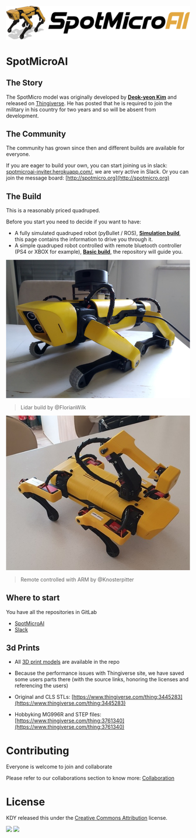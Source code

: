 ![SpotMicroAI](assets/logo.png)

# SpotMicroAI

## The Story
The SpotMicro model was originally developed by **[Deok-yeon Kim](https://www.thingiverse.com/KDY0523/about)** and released on [Thingiverse](https://www.thingiverse.com/thing:3445283). He has posted that he is required to join the military in his country for two years and so will be absent from development.

## The Community
The community has grown since then and different builds are available for everyone.

If you are eager to build your own, you can start joining us in slack: [spotmicroai-inviter.herokuapp.com/](https://spotmicroai-inviter.herokuapp.com/), we are very active in Slack. Or you can join the message board: [http://spotmicro.org](http://spotmicro.org)

## The Build
This is a reasonably priced quadruped.

Before you start you need to decide if you want to have:

* A fully simulated quadruped robot (pyBullet / ROS), **[Simulation build](https://gitlab.com/custom_robots/spotmicroai/simulation)**, this page contains the information to drive you through it.
* A simple quadruped robot controlled with remote bluetooth controller (PS4 or XBOX for example), **[Basic build](https://gitlab.com/custom_robots/spotmicroai/basic)**, the repository will guide you.

![SpotMicroAI](assets/SpotMicroAI_complete_1.jpg)
> Lidar build by @FlorianWilk

![Remote contolled](assets/Knosterpitter.jpg)
> Remote controlled with ARM by @Knosterpitter

## Where to start

You have all the repositories in GitLab
* [SpotMicroAI](https://gitlab.com/custom_robots/spotmicroai)
* [Slack](https://spotmicroai-inviter.herokuapp.com/)

## 3d Prints

* All [3D print models](https://gitlab.com/custom_robots/spotmicroai/3dprint) are available in the repo
 * Because the performance issues with Thingiverse site, we have saved some users parts there (with the source links, honoring the licenses and referencing the users)

* Original and CLS STLs: [https://www.thingiverse.com/thing:3445283](https://www.thingiverse.com/thing:3445283) 
* Hobbyking MG996R and STEP files: [https://www.thingiverse.com/thing:3761340](https://www.thingiverse.com/thing:3761340)

# Contributing 

Everyone is welcome to join and collaborate

Please refer to our collaborations section to know more: [Collaboration](https://spotmicroai.readthedocs.io/en/latest/collaborations/)

# License
KDY released this under the [Creative Commons Attribution](http://creativecommons.org/licenses/by/3.0/) license.

![](https://cdn.thingiverse.com/site/img/cc/chooser_cc.png) ![](https://cdn.thingiverse.com/site/img/cc/chooser_by.png)

